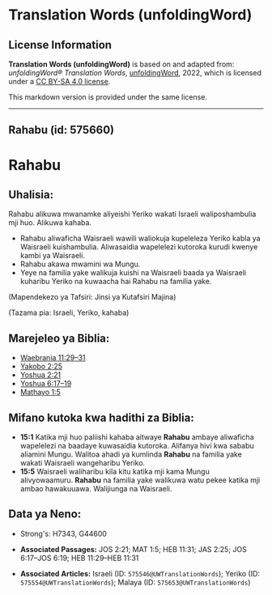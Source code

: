 # Translation Words (unfoldingWord)

## License Information

**Translation Words (unfoldingWord)** is based on and adapted from: _unfoldingWord® Translation Words_, [unfoldingWord](https://unfoldingword.org/utw), 2022, which is licensed under a [CC BY-SA 4.0 license](https://creativecommons.org/licenses/by-sa/4.0/legalcode.en).

This markdown version is provided under the same license.



--------------------------------

## Rahabu (id: 575660)

Rahabu
======

Uhalisia:
---------

Rahabu alikuwa mwanamke aliyeishi Yeriko wakati Israeli waliposhambulia mji huo. Alikuwa kahaba.

* Rahabu aliwaficha Waisraeli wawili waliokuja kupeleleza Yeriko kabla ya Waisraeli kuishambulia. Aliwasaidia wapelelezi kutoroka kurudi kwenye kambi ya Waisraeli.
* Rahabu akawa mwamini wa Mungu.
* Yeye na familia yake walikuja kuishi na Waisraeli baada ya Waisraeli kuharibu Yeriko na kuwaacha hai Rahabu na familia yake.

(Mapendekezo ya Tafsiri: Jinsi ya Kutafsiri Majina)

(Tazama pia: Israeli, Yeriko, kahaba)

Marejeleo ya Biblia:
--------------------

* [Waebrania 11:29–31](https://ref.ly/Heb11:29-Heb11:31)
* [Yakobo 2:25](https://ref.ly/Jas2:25)
* [Yoshua 2:21](https://ref.ly/Josh2:21)
* [Yoshua 6:17–19](https://ref.ly/Josh6:17-Josh6:19)
* [Mathayo 1:5](https://ref.ly/Matt1:5)

Mifano kutoka kwa hadithi za Biblia:
------------------------------------

* **15:1** Katika mji huo paliishi kahaba aitwaye **Rahabu** ambaye aliwaficha wapelelezi na baadaye kuwasaidia kutoroka. Alifanya hivi kwa sababu aliamini Mungu. Walitoa ahadi ya kumlinda **Rahabu** na familia yake wakati Waisraeli wangeharibu Yeriko.
* **15:5** Waisraeli waliharibu kila kitu katika mji kama Mungu alivyowaamuru. **Rahabu** na familia yake walikuwa watu pekee katika mji ambao hawakuuawa. Walijiunga na Waisraeli.

Data ya Neno:
-------------

* Strong's: H7343, G44600

* **Associated Passages:** JOS 2:21; MAT 1:5; HEB 11:31; JAS 2:25; JOS 6:17–JOS 6:19; HEB 11:29–HEB 11:31
* **Associated Articles:** Israeli (ID: `575546@UWTranslationWords`); Yeriko (ID: `575554@UWTranslationWords`); Malaya (ID: `575653@UWTranslationWords`)

